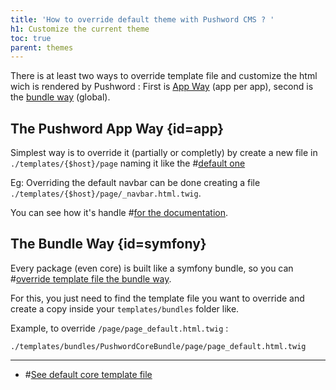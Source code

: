 ```yaml
---
title: 'How to override default theme with Pushword CMS ? '
h1: Customize the current theme
toc: true
parent: themes
---
```


There is at least two ways to override template file and customize the html wich is rendered by Pushword : First is [App Way](#app) (app per app), second is the [bundle way](#symfony) (global).

## The Pushword App Way {id=app}

Simplest way is to override it (partially or completly) by create a new file in `./templates/{$host}/page` naming it like the #[default one](https://github.com/Pushword/Pushword/tree/main/packages/core/src/templates/page)

Eg: Overriding the default navbar can be done creating a file `./templates/{$host}/page/_navbar.html.twig`.

You can see how it's handle #[for the documentation](https://github.com/Pushword/Pushword/tree/main/packages/skeleton/templates/pushword.piedweb.com/page).

## The Bundle Way {id=symfony}

Every package (even core) is built like a symfony bundle, so you can #[override template file the bundle way](https://symfony.com/doc/current/bundles/override.html).

For this, you just need to find the template file you want to override and create a copy inside your `templates/bundles` folder like.

Example, to override `/page/page_default.html.twig` :

```
./templates/bundles/PushwordCoreBundle/page/page_default.html.twig
```

---

- #[See default core template file](https://github.com/Pushword/Pushword/tree/main/packages/core/src/templates/page)
